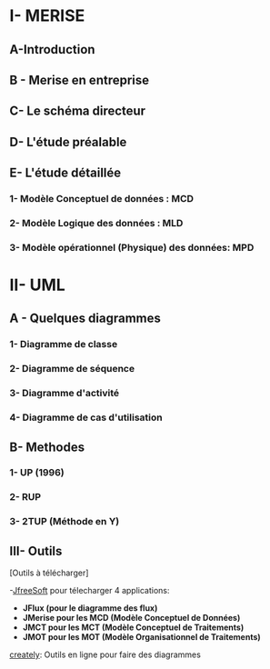 
# I- MERISE
## A-Introduction
## B - Merise en entreprise
## C- Le schéma directeur
## D- L'étude préalable
## E- L'étude détaillée

### 1- Modèle Conceptuel de données : MCD
### 2- Modèle Logique des données : MLD
### 3- Modèle opérationnel (Physique) des données: MPD


# II- UML
## A - Quelques diagrammes
### 1- Diagramme de classe
### 2- Diagramme de séquence
### 3- Diagramme d'activité
### 4- Diagramme de cas d'utilisation


## B- Methodes
### 1- UP (1996)
### 2- RUP
### 3- 2TUP (Méthode en Y)


## III- Outils
[Outils à  télécharger]

-[JfreeSoft](https://www.jfreesoft.com/) pour télecharger 4 applications:
- **JFlux (pour le diagramme des flux)**
- **JMerise pour les MCD (Modèle Conceptuel de Données)**
- **JMCT pour les MCT (Modèle Conceptuel de Traitements)**
- **JMOT pour les MOT (Modèle Organisationnel de Traitements)**

[creately](https://app.creately.com/diagram/NLXmGa5vjIR/edit): Outils en ligne pour faire des diagrammes